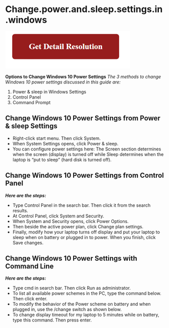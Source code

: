 # Change.power.and.sleep.settings.in.windows


[![Change power and sleep settings in windows](red2.png)](https://icncomputer.com/change-power-and-sleep-settings-in-windows/)

**Options to Change Windows 10 Power Settings**
_The 3 methods to change Windows 10 power settings discussed in this guide are:_

1. Power & sleep in Windows Settings
2. Control Panel
3. Command Prompt

## Change Windows 10 Power Settings from Power & sleep Settings


* Right-click start menu. Then click System.
* When System Settings opens, click Power & sleep.
* You can configure power settings here: The Screen section determines when the screen (display) is turned off while Sleep determines when the laptop is “put to sleep” (hard disk is turned off).


## Change Windows 10 Power Settings from Control Panel


_**Here are the steps:**_

* Type Control Panel in the search bar. Then click it from the search results.
* At Control Panel, click System and Security.
* When System and Security opens, click Power Options.
* Then beside the active power plan, click Change plan settings.
* Finally, modify how your laptop turns off display and put your laptop to sleep when on battery or plugged in to power. When you finish, click Save changes.




## Change Windows 10 Power Settings with Command Line


_**Here are the steps:**_

* Type cmd in search bar. Then click Run as administrator.
* To list all available power schemes in the PC, type the command below. Then click enter.
* To modify the behavior of the Power scheme on battery and when plugged in, use the /change switch as shown below.
* To change display timeout for my laptop to 5 minutes while on battery, type this command. Then press enter.

